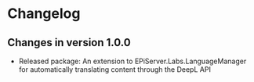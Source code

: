 # Changelog

## Changes in version 1.0.0
- Released package: An extension to EPiServer.Labs.LanguageManager for automatically translating content through the DeepL API